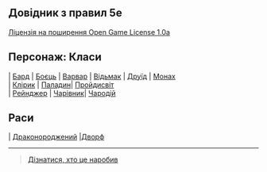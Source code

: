 ## Довідник з правил 5e
 [Ліцензія на поширення Open Game License  1.0a ](./license.md) 


## Персонаж: Класи

| [Бард](./character/classes/bard.md)        | [Боєць](./character/classes/fighter.md)  | [Варвар](./character/classes/barbarian.md) 
| [Відьмак](./character/classes/warlock.md)  | [Друїд](./character/classes/druid.md)    | [Монах](./character/classes/monk.md)  
| [Клірик](./character/classes/cleric.md)    | [Паладин](./character/classes/paladin.md)| [Пройдисвіт](./character/classes/rogue.md)  
| [Рейнджер](./character/classes/ranger.md)  | [Чарівник](./character/classes/wizard.md)| [Чародій](./character/classes/sorcerer.md) 

## Раси

| [Драконороджений](./character/races/dragonborn.md) |[Дворф](./character/racees/dwarf.md) 

- - -
> [Дізнатися, хто це наробив](./credits.md)

